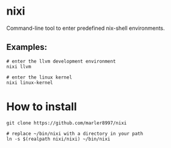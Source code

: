 # nixi

Command-line tool to enter predefined nix-shell environments.

## Examples:
```
# enter the llvm development environment
nixi llvm

# enter the linux kernel
nixi linux-kernel
```

# How to install

```
git clone https://github.com/marler8997/nixi

# replace ~/bin/nixi with a directory in your path
ln -s $(realpath nixi/nixi) ~/bin/nixi
```
